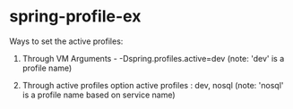# spring-profile-ex

Ways to set the active profiles:

1. Through VM Arguments -
        -Dspring.profiles.active=dev (note: 'dev' is a profile name)

2. Through active profiles option
        active profiles : dev, nosql (note: 'nosql' is a profile name based on service name)
